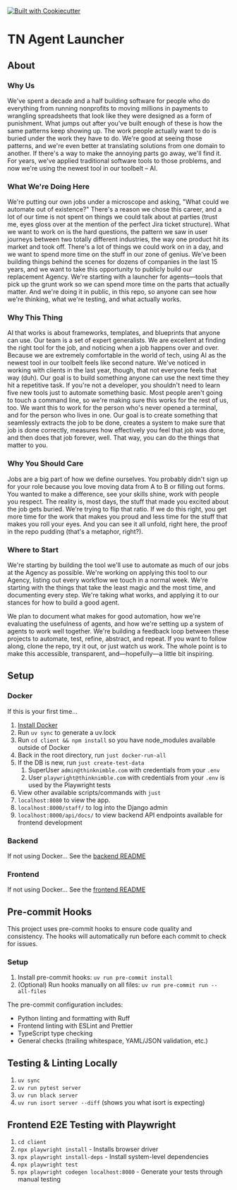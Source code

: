 [![Built with Cookiecutter](https://img.shields.io/badge/built%20with-Cookiecutter-ff69b4.svg?logo=cookiecutter)](https://github.com/cookiecutter/cookiecutter)

# TN Agent Launcher

## About

### Why Us

We've spent a decade and a half building software for people who do everything from running nonprofits to moving millions in payments to wrangling spreadsheets that look like they were designed as a form of punishment. What jumps out after you've built enough of these is how the same patterns keep showing up. The work people actually want to do is buried under the work they have to do. We're good at seeing those patterns, and we're even better at translating solutions from one domain to another. If there's a way to make the annoying parts go away, we'll find it. For years, we've applied traditional software tools to those problems, and now we're using the newest tool in our toolbelt – AI.

### What We're Doing Here

We're putting our own jobs under a microscope and asking, "What could we automate out of existence?" There's a reason we chose this career, and a lot of our time is not spent on things we could talk about at parties (trust me, eyes gloss over at the mention of the perfect Jira ticket structure). What we want to work on is the hard questions, the pattern we saw in user journeys between two totally different industries, the way one product hit its market and took off. There's a lot of things we could work on in a day, and we want to spend more time on the stuff in our zone of genius. We've been building things behind the scenes for dozens of companies in the last 15 years, and we want to take this opportunity to publicly build our replacement Agency. We're starting with a launcher for agents—tools that pick up the grunt work so we can spend more time on the parts that actually matter. And we're doing it in public, in this repo, so anyone can see how we're thinking, what we're testing, and what actually works.

### Why This Thing

AI that works is about frameworks, templates, and blueprints that anyone can use. Our team is a set of expert generalists. We are excellent at finding the right tool for the job, and noticing when a job happens over and over. Because we are extremely comfortable in the world of tech, using AI as the newest tool in our toolbelt feels like second nature. We've noticed in working with clients in the last year, though, that not everyone feels that way (duh). Our goal is to build something anyone can use the next time they hit a repetitive task. If you're not a developer, you shouldn't need to learn five new tools just to automate something basic. Most people aren't going to touch a command line, so we're making sure this works for the rest of us, too. We want this to work for the person who's never opened a terminal, and for the person who lives in one. Our goal is to create something that seamlessly extracts the job to be done, creates a system to make sure that job is done correctly, measures how effectively you feel that job was done, and then does that job forever, well. That way, you can do the things that matter to you.

### Why You Should Care

Jobs are a big part of how we define ourselves. You probably didn't sign up for your role because you love moving data from A to B or filling out forms. You wanted to make a difference, see your skills shine, work with people you respect. The reality is, most days, the stuff that made you excited about the job gets buried. We're trying to flip that ratio. If we do this right, you get more time for the work that makes you proud and less time for the stuff that makes you roll your eyes. And you can see it all unfold, right here, the proof in the repo pudding (that's a metaphor, right?).

### Where to Start

We're starting by building the tool we'll use to automate as much of our jobs at the Agency as possible. We're working on applying this tool to our Agency, listing out every workflow we touch in a normal week. We're starting with the things that take the least magic and the most time, and documenting every step. We're taking what works, and applying it to our stances for how to build a good agent.

We plan to document what makes for good automation, how we're evaluating the usefulness of agents, and how we're setting up a system of agents to work well together. We're building a feedback loop between these projects to automate, test, refine, abstract, and repeat. If you want to follow along, clone the repo, try it out, or just watch us work. The whole point is to make this accessible, transparent, and—hopefully—a little bit inspiring.

## Setup

### Docker

If this is your first time...

1. [Install Docker](https://www.docker.com/)
1. Run `uv sync` to generate a uv.lock
1. Run `cd client && npm install` so you have node_modules available outside of Docker
1. Back in the root directory, run `just docker-run-all`
1. If the DB is new, run `just create-test-data`
   1. SuperUser `admin@thinknimble.com` with credentials from your `.env`
   1. User `playwright@thinknimble.com` with credentials from your `.env` is used by the Playwright
      tests
1. View other available scripts/commands with `just`
1. `localhost:8080` to view the app.
1. `localhost:8000/staff/` to log into the Django admin
1. `localhost:8000/api/docs/` to view backend API endpoints available for frontend development

### Backend

If not using Docker...
See the [backend README](server/README.md)

### Frontend

If not using Docker...
See the [frontend README](client/README.md)

## Pre-commit Hooks

This project uses pre-commit hooks to ensure code quality and consistency. The hooks will automatically run before each commit to check for issues.

### Setup

1. Install pre-commit hooks: `uv run pre-commit install`
2. (Optional) Run hooks manually on all files: `uv run pre-commit run --all-files`

The pre-commit configuration includes:
- Python linting and formatting with Ruff
- Frontend linting with ESLint and Prettier
- TypeScript type checking
- General checks (trailing whitespace, YAML/JSON validation, etc.)

## Testing & Linting Locally

1. `uv sync`
1. `uv run pytest server`
1. `uv run black server`
1. `uv run isort server --diff` (shows you what isort is expecting)

## Frontend E2E Testing with Playwright

1. `cd client`
1. `npx playwright install` - Installs browser driver
1. `npx playwright install-deps` - Install system-level dependencies
1. `npx playwright test`
1. `npx playwright codegen localhost:8080` - Generate your tests through manual testing

